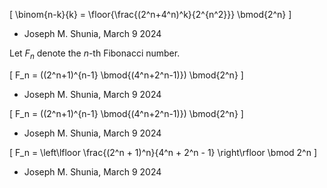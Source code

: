 \[
    \binom{n-k}{k} = \floor{\frac{(2^n+4^n)^k}{2^{n^2}}} \bmod{2^n}
\]
- Joseph M. Shunia, March 9 2024

Let $F_n$ denote the $n$-th Fibonacci number.

\[
    F_n = ((2^n+1)^{n-1} \bmod{(4^n+2^n-1)}) \bmod{2^n}
\]
- Joseph M. Shunia, March 9 2024

\[
    F_n = ((2^n+1)^{n-1} \bmod{(4^n+2^n-1)}) \bmod{2^n}
\]
- Joseph M. Shunia, March 9 2024

\[
    F_n = \left\lfloor \frac{(2^n + 1)^n}{4^n + 2^n - 1} \right\rfloor \bmod 2^n
\]
- Joseph M. Shunia, March 9 2024